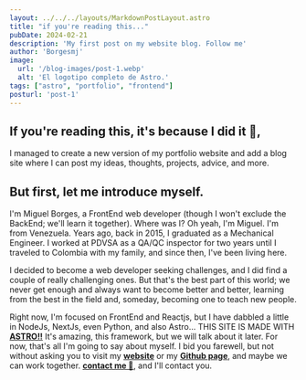 ```yaml
---
layout: ../../../layouts/MarkdownPostLayout.astro
title: "if you're reading this..."
pubDate: 2024-02-21
description: 'My first post on my website blog. Follow me'
author: 'Borgesmj'
image:
  url: '/blog-images/post-1.webp'
  alt: 'El logotipo completo de Astro.'
tags: ["astro", "portfolio", "frontend"]
posturl: 'post-1'
---
```



## If you're reading this, it's because I did it 🎉,
I managed to create a new version of my portfolio website and add a blog site where I can post my ideas, thoughts, projects, advice, and more.

## But first, let me introduce myself.
I'm Miguel Borges, a FrontEnd web developer (though I won't exclude the BackEnd; we'll learn it together). Where was I? Oh yeah, I'm Miguel. I'm from Venezuela. Years ago, back in 2015, I graduated as a Mechanical Engineer. I worked at PDVSA as a QA/QC inspector for two years until I traveled to Colombia with my family, and since then, I've been living here.

I decided to become a web developer seeking challenges, and I did find a couple of really challenging ones. But that's the best part of this world; we never get enough and always want to become better and better, learning from the best in the field and, someday, becoming one to teach new people.

Right now, I'm focused on FrontEnd and Reactjs, but I have dabbled a little in NodeJs, NextJs, even Python, and also Astro... THIS SITE IS MADE WITH [**ASTRO!!**](https://docs.astro.build/es/getting-started/) It's amazing, this framework, but we will talk about it later. For now, that's all I'm going to say about myself. I bid you farewell, but not without asking you to visit my  [**website**]('/') or my  [**Github page**](https:github.com/borgesmj), and maybe we can work together.  [**contact me 📧**]('/contact'), and I'll contact you.